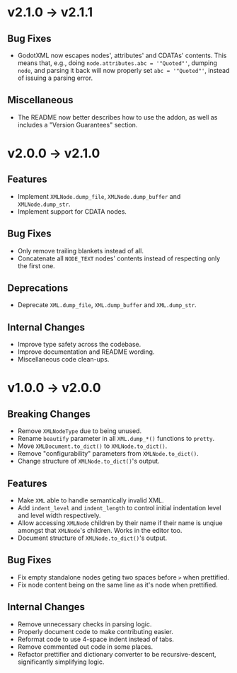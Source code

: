 # v2.1.0 -> v2.1.1

## Bug Fixes

- GodotXML now escapes nodes', attributes' and CDATAs' contents. This means that, e.g., doing `node.attributes.abc = '"Quoted"'`, dumping `node`, and parsing it back will now properly set `abc = '"Quoted"'`, instead of issuing a parsing error.

## Miscellaneous

- The README now better describes how to use the addon, as well as includes a "Version Guarantees" section.

# v2.0.0 -> v2.1.0

## Features

- Implement `XMLNode.dump_file`, `XMLNode.dump_buffer` and `XMLNode.dump_str`.
- Implement support for CDATA nodes.

## Bug Fixes

- Only remove trailing blankets instead of all.
- Concatenate all `NODE_TEXT` nodes' contents instead of respecting only the first one.

## Deprecations

- Deprecate `XML.dump_file`, `XML.dump_buffer` and `XML.dump_str`.

## Internal Changes

- Improve type safety across the codebase.
- Improve documentation and README wording.
- Miscellaneous code clean-ups.

# v1.0.0 -> v2.0.0

## Breaking Changes

- Remove `XMLNodeType` due to being unused.
- Rename `beautify` parameter in all `XML.dump_*()` functions to `pretty`.
- Move `XMLDocument.to_dict()` to `XMLNode.to_dict()`.
- Remove "configurability" parameters from `XMLNode.to_dict()`.
- Change structure of `XMLNode.to_dict()`'s output.

## Features

- Make `XML` able to handle semantically invalid XML.
- Add `indent_level` and `indent_length` to control initial indentation level and level width respectively.
- Allow accessing `XMLNode` children by their name if their name is unqiue amongst that `XMLNode`'s children. Works in the editor too.
- Document structure of `XMLNode.to_dict()`'s output.

## Bug Fixes

- Fix empty standalone nodes geting two spaces before `>` when prettified.
- Fix node content being on the same line as it's node when prettified.

## Internal Changes

- Remove unnecessary checks in parsing logic.
- Properly document code to make contributing easier.
- Reformat code to use 4-space indent instead of tabs.
- Remove commented out code in some places.
- Refactor prettifier and dictionary converter to be recursive-descent, significantly simplifying logic.
